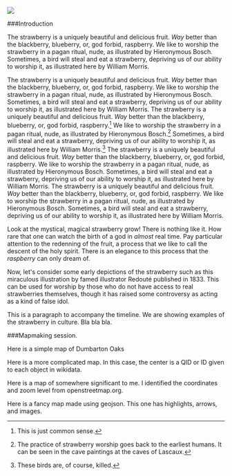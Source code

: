 <a href="https://www.juncture-digital.org"><img src="https://juncture-digital.github.io/juncture/static/images/ve-button.png"></a>

<param ve-config 
title="Strawberry"    
source-image="https://upload.wikimedia.org/wikipedia/commons/f/fd/Bosch%2C_Hieronymus_-_The_Garden_of_Earthly_Delights%2C_central_panel_-_Detail_Strawberry.jpg"   
banner="https://upload.wikimedia.org/wikipedia/commons/f/fd/Bosch%2C_Hieronymus_-_The_Garden_of_Earthly_Delights%2C_central_panel_-_Detail_Strawberry.jpg" 
height=100
author="Sophia Kamps "
layout="vertical">

###Introduction

The strawberry is a uniquely beautiful and delicious fruit. *Way* better than the blackberry, blueberry, or, god forbid, raspberry. We like to worship the strawberry in a pagan ritual, nude, as illustrated by Hieronymous Bosch. Sometimes, a bird will steal and eat a strawberry, depriving us of our ability to worship it, as illustrated here by William Morris. 

<param ve-image
	   src="gh:SophiadKamps/plant-humanities-summer-program/main/session-two/strawberry-image.jpg"
	   caption="William Morris, *Strawberry Thief*, 1883. Wikimedia Commons.">
	   
The strawberry is a uniquely beautiful and delicious fruit. *Way* better than the blackberry, blueberry, or, god forbid, raspberry. We like to worship the strawberry in a pagan ritual, nude, as illustrated by Hieronymous Bosch. Sometimes, a bird will steal and eat a strawberry, depriving us of our ability to worship it, as illustrated here by William Morris. The strawberry is a uniquely beautiful and delicious fruit. *Way* better than the blackberry, blueberry, or, god forbid, raspberry.[^1] We like to worship the strawberry in a pagan ritual, nude, as illustrated by Hieronymous Bosch.[^2] Sometimes, a bird will steal and eat a strawberry, depriving us of our ability to worship it, as illustrated here by William Morris.[^3] The strawberry is a uniquely beautiful and delicious fruit. *Way* better than the blackberry, blueberry, or, god forbid, raspberry. We like to worship the strawberry in a pagan ritual, nude, as illustrated by Hieronymous Bosch. Sometimes, a bird will steal and eat a strawberry, depriving us of our ability to worship it, as illustrated here by William Morris. The strawberry is a uniquely beautiful and delicious fruit. *Way* better than the blackberry, blueberry, or, god forbid, raspberry. We like to worship the strawberry in a pagan ritual, nude, as illustrated by Hieronymous Bosch. Sometimes, a bird will steal and eat a strawberry, depriving us of our ability to worship it, as illustrated here by William Morris. 
	   
<param ve-compare
               src="wc:Fragaria_Vesca_(Wild_Strawberry)_in_Billings-Kittredge_Herbaria_(4c022e4a-212c-45ef-b752-d09390ac2747).tif"
               caption="Compare this herbarium specimen from the Billings-Kittredge Herbarium with an early eighteenth-century herbal illustration.">
<param ve-compare
               src="wc:Illustration_of_wood_strawberry_plant_from_%27A_curious_herbal_by%27_Elizabeth_Blackwell_(circa_1700-1758)_and_printed_for_Samuel_Harding,_1737-1739._Find_out_more_about_Scottish_women_scientists_at_(8572182002).jpg">
			   
Look at the mystical, magical strawberry grow! There is nothing like it. How rare that one can watch the birth of a god in *almost* real time. Pay particular attention to the redenning of the fruit, a process that we like to call the descent of the holy spirit. There is an elegance to this process that the *raspberry* can only dream of.

<param ve-video
               src="HABzhzcm_pg"
               start="0:16"
               end="0:59"
			   caption="The magnificent growth of our god the strawberry.">
			   
Now, let's consider some early depictions of the strawberry such as this miraculous illustration by famed illustrator Redouté published in 1833. This can be used for worship by those who do not have access to real strawberries themselves, though it has raised some controversy as acting as a kind of false idol. 

<param ve-iframe
               src="https://archive.org/details/mobot31753000795820/page/103">
			   
			   
This is a paragraph to accompany the timeline. We are showing examples of the strawberry in culture. Bla bla bla. 

<param ve-iframe
			   src="https://cdn.knightlab.com/libs/timeline3/latest/embed/index.html?source=v2%3A2PACX-1vSXAZZfaykq1zZal_CYLdc-LObLj3jkiOcz59Cl-0PRln3EQn7HL0rXKXaMe9WCSc-dnK0MRgWKSG4N&font=Default&lang=en&initial_zoom=2&width=100%25&height=650">


###Mapmaking session. 

Here is a simple map of Dumbarton Oaks 

<param ve-map
			   center="38.91399438275346,-77.06225022661646"
			   zoom="16"
			   caption="This is the location of Dumbarton Oaks in Washington, D.C.">

Here is a more complicated map. In this case, the center is a QID or ID given to each object in wikidata.

<param ve-map
			   center="Q1264942"
			   zoom="17"
			   caption="This is the location of Dumbarton Oaks in Washington, D.C.">

Here is a map of somewhere significant to me. I identified the coordinates and zoom level from openstreetmap.org.

<param ve-map
			   center="45.348,-62.743"
			   zoom="7"
			   caption="This is a map of Nova Scotia. Sophia's family lives in Nova Scotia.">
			
Here is a fancy map made using geojson. This one has highlights, arrows, and images.

<param ve-map prefer-geojson
			   center="27.3,14.7"
			   zoom="0.87"
			   caption="This is a map of native strawberry distribution."

[^1]: This is just common sense.
[^2]: The practice of strawberry worship goes back to the earliest humans. It can be seen in the cave paintings at the caves of Lascaux.
[^3]: These birds are, of course, killed. 

			   
